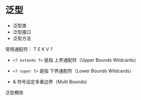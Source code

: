 # 泛型

* 泛型类
* 泛型接口
* 泛型方法

常用通配符： T E K V ?
* `<? extends T>` 是指 上界通配符（Upper Bounds Wildcards）
* `<? super T>` 是指 下界通配符（Lower Bounds Wildcards）

* & 符号设定多重边界（Multi Bounds)

泛型檫除
